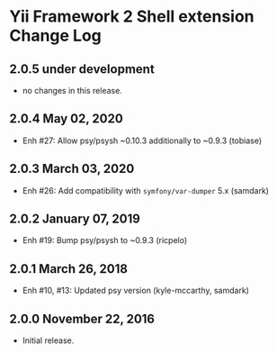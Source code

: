 Yii Framework 2 Shell extension Change Log
==========================================

2.0.5 under development
-----------------------

- no changes in this release.


2.0.4 May 02, 2020
------------------

- Enh #27: Allow psy/psysh ~0.10.3 additionally to ~0.9.3 (tobiase)


2.0.3 March 03, 2020
--------------------

- Enh #26: Add compatibility with `symfony/var-dumper` 5.x (samdark)


2.0.2 January 07, 2019
----------------------

- Enh #19: Bump psy/psysh to ~0.9.3 (ricpelo)


2.0.1 March 26, 2018
--------------------

- Enh #10, #13: Updated psy version (kyle-mccarthy, samdark)


2.0.0 November 22, 2016
-----------------------

- Initial release.

